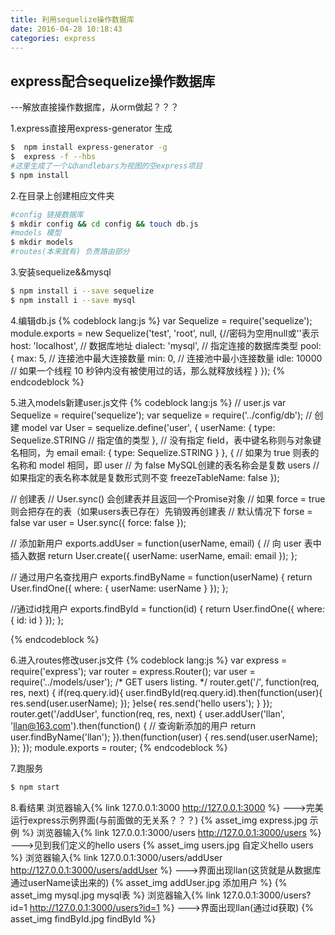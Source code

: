 ```yaml
---
title: 利用sequelize操作数据库
date: 2016-04-28 10:18:43
categories: express
---
```

## express配合sequelize操作数据库
---解放直接操作数据库，从orm做起？？？

1.express直接用express-generator 生成

```bash
$  npm install express-generator -g
$  express -f --hbs
#这里生成了一个以handlebars为视图的空express项目
$ npm install
```

2.在目录上创建相应文件夹
```bash
#config 链接数据库
$ mkdir config && cd config && touch db.js
#models 模型
$ mkdir models
#routes(本来就有) 负责路由部分
```

3.安装sequelize&&mysql
```bash
$ npm install i --save sequelize
$ npm install i --save mysql
```

4.编辑db.js
{% codeblock lang:js %}
var Sequelize = require('sequelize');
module.exports = new Sequelize('test', 'root', null, {//密码为空用null或''表示
    host: 'localhost', // 数据库地址
    dialect: 'mysql', // 指定连接的数据库类型
    pool: {
        max: 5, // 连接池中最大连接数量
        min: 0, // 连接池中最小连接数量
        idle: 10000 // 如果一个线程 10 秒钟内没有被使用过的话，那么就释放线程
    }
});
{% endcodeblock %}

5.进入models新建user.js文件
{% codeblock lang:js %}
// user.js
var Sequelize = require('sequelize');
var sequelize = require('../config/db');
// 创建 model
var User = sequelize.define('user', {
    userName: {
        type: Sequelize.STRING // 指定值的类型
    },
    // 没有指定 field，表中键名称则与对象键名相同，为 email
    email: {
        type: Sequelize.STRING
    }
}, {
    // 如果为 true 则表的名称和 model 相同，即 user
    // 为 false MySQL创建的表名称会是复数 users
    // 如果指定的表名称本就是复数形式则不变
    freezeTableName: false
});

// 创建表
// User.sync() 会创建表并且返回一个Promise对象
// 如果 force = true 则会把存在的表（如果users表已存在）先销毁再创建表
// 默认情况下 forse = false
var user = User.sync({ force: false });

// 添加新用户
exports.addUser = function(userName, email) {
    // 向 user 表中插入数据
    return User.create({
        userName: userName,
        email: email
    });
};

// 通过用户名查找用户
exports.findByName = function(userName) {
    return User.findOne({ where: { userName: userName } });
};

//通过id找用户
exports.findById = function(id) {
    return User.findOne({ where: { id: id } });
};

{% endcodeblock %}

6.进入routes修改user.js文件
{% codeblock lang:js %}
var express = require('express');
var router = express.Router();
var user = require('../models/user');
/* GET users listing. */
router.get('/', function(req, res, next) {
    if(req.query.id){
        user.findById(req.query.id).then(function(user){
            res.send(user.userName);
        });
    }else{
      res.send('hello users');
    }
});
router.get('/addUser', function(req, res, next) {
    user.addUser('llan', 'llan@163.com').then(function() {
        // 查询新添加的用户
        return user.findByName('llan');
    }).then(function(user) {
        res.send(user.userName);
    });
});
module.exports = router;
{% endcodeblock %}

7.跑服务
```bash
$ npm start
```
8.看结果
浏览器输入{% link 127.0.0.1:3000 http://127.0.0.1:3000 %}
--->完美运行express示例界面(与前面做的无关系？？？)
{% asset_img express.jpg 示例 %}
浏览器输入{% link 127.0.0.1:3000/users http://127.0.0.1:3000/users %}
--->见到我们定义的hello users
{% asset_img users.jpg 自定义hello users %}
浏览器输入{% link 127.0.0.1:3000/users/addUser http://127.0.0.1:3000/users/addUser %}
--->界面出现llan(这货就是从数据库通过userName读出来的)
{% asset_img addUser.jpg 添加用户 %}
{% asset_img mysql.jpg mysql表 %}
浏览器输入{% link 127.0.0.1:3000/users?id=1 http://127.0.0.1:3000/users?id=1 %}
--->界面出现llan(通过id获取)
{% asset_img findById.jpg findById %}